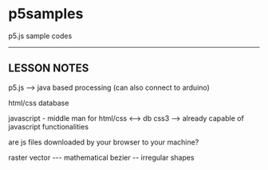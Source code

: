 # p5samples
p5.js sample codes

-------------------------
LESSON NOTES
-------------------------

p5.js --> java based
processing (can also connect to arduino)

html/css
database

javascript - middle man for html/css <--> db
css3 --> already capable of javascript functionalities

are js files downloaded by your browser to your machine?

raster
vector --- mathematical
bezier -- irregular shapes

